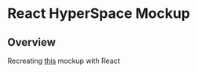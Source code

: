 # React HyperSpace Mockup

## Overview

Recreating [this](https://html5up.net/uploads/demos/hyperspace/) mockup with React 
